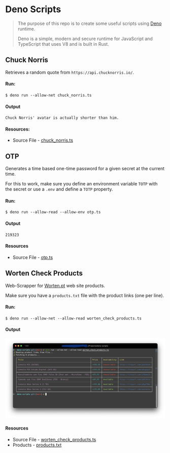 # Deno Scripts

> The purpose of this repo is to create some useful scripts using [Deno](https://deno.land/) runtime.
>
> Deno is a simple, modern and secure runtime for JavaScript and TypeScript that uses V8 and is built in Rust.

## Chuck Norris

Retrieves a random quote from `https://api.chucknorris.io/`.

#### Run:

```console
$ deno run --allow-net chuck_norris.ts
```

#### Output

```console
Chuck Norris' avatar is actually shorter than him.
```

#### Resources:

* Source File - [chuck_norris.ts](chuck_norris.ts)

## OTP

Generates a time based one-time password for a given secret at the current time.

For this to work, make sure you define an environment variable `TOTP` with the secret or use a `.env` and define
a `TOTP` property.

#### Run:

```console
$ deno run --allow-read --allow-env otp.ts
```

#### Output

```console
219323
```

#### Resources

* Source File - [otp.ts](otp.ts)

## Worten Check Products

Web-Scrapper for [Worten.pt](https://www.worten.pt) web site products.

Make sure you have a `products.txt` file with the product links (one per line).

#### Run:

```console
$ deno run --allow-net --allow-read worten_check_products.ts
```

#### Output

![products output](_resources/products-output.png)

#### Resources

* Source File - [worten_check_products.ts](worten_check_products.ts)
* Products - [products.txt](products.txt)
